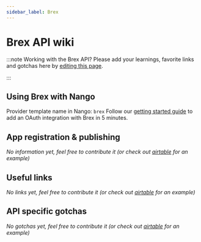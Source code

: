 ```yaml
---
sidebar_label: Brex
---
```

# Brex API wiki

:::note Working with the Brex API?
Please add your learnings, favorite links and gotchas here by [editing this page](https://github.com/nangohq/nango/tree/master/docs/docs/providers/brex.md).

:::

## Using Brex with Nango
Provider template name in Nango: `brex`
Follow our [getting started guide](../reference/guide.md) to add an OAuth integration with Brex in 5 minutes.

## App registration & publishing
*No information yet, feel free to contribute it (or check out [airtable](airtable.md) for an example)*


## Useful links
*No links yet, feel free to contribute it (or check out [airtable](airtable.md) for an example)*

## API specific gotchas
*No gotchas yet, feel free to contribute it (or check out [airtable](airtable.md) for an example)*
